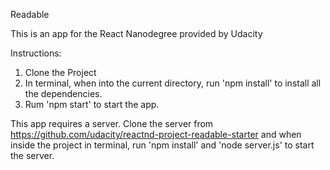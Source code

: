 Readable

This is an app for the React Nanodegree provided by Udacity

Instructions: 
1. Clone the Project
2. In terminal, when into the current directory, run 'npm install' to install all the dependencies.
3. Rum 'npm start' to start the app.

This app requires a server.
Clone the server from https://github.com/udacity/reactnd-project-readable-starter and when inside the project in terminal, run 'npm install' and 'node server.js' to start the server.